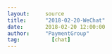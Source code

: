 ```yaml
---
layout:     source 
title:      "2018-02-20-WeChat"
date:       2018-02-20 12:00:00
author:     "PaymentGroup"
tag:		  [chat]
---
```


